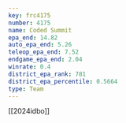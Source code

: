 ```yaml
---
key: frc4175
number: 4175
name: Coded Summit
epa_end: 14.82
auto_epa_end: 5.26
teleop_epa_end: 7.52
endgame_epa_end: 2.04
winrate: 0.4
district_epa_rank: 781
district_epa_percentile: 0.5664
type: Team
---
```

[[2024idbo]]
